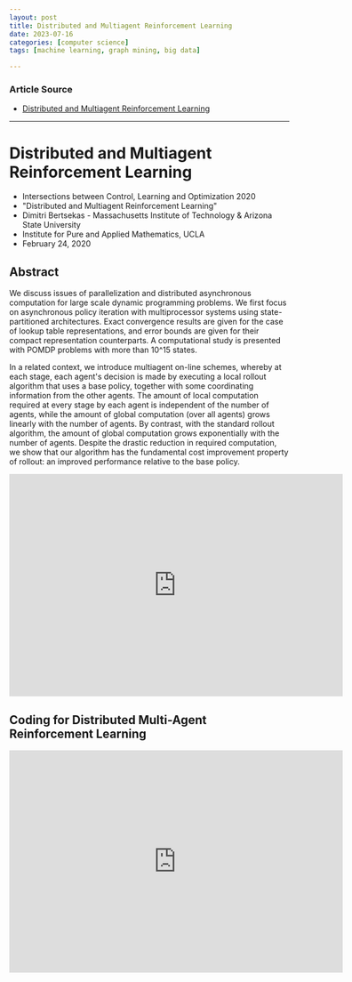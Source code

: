 ```yaml
---
layout: post
title: Distributed and Multiagent Reinforcement Learning  
date: 2023-07-16
categories: [computer science]
tags: [machine learning, graph mining, big data]

---
```


### Article Source

* [Distributed and Multiagent Reinforcement Learning](https://www.youtube.com/watch?v=nTPuL6iVuwU)


---

# Distributed and Multiagent Reinforcement Learning


* Intersections between Control, Learning and Optimization 2020
* "Distributed and Multiagent Reinforcement Learning"
* Dimitri Bertsekas - Massachusetts Institute of Technology & Arizona State University
* Institute for Pure and Applied Mathematics, UCLA
* February 24, 2020

## Abstract
We discuss issues of parallelization and distributed asynchronous computation for large scale dynamic programming problems. We first focus on asynchronous policy iteration with multiprocessor systems using state-partitioned architectures. Exact convergence results are given for the case of lookup table representations, and error bounds are given for their compact representation counterparts. A computational study is presented with POMDP problems with more than 10^15 states.

In a related context, we introduce multiagent on-line schemes, whereby at each stage, each agent's decision is made by executing a local rollout algorithm that uses a base policy, together with some coordinating information from the other agents. The amount of local computation required at every stage by each agent is independent of the number of agents, while the amount of global computation (over all agents) grows linearly with the number of agents. By contrast, with the standard rollout algorithm, the amount of global computation grows exponentially with the number of agents. Despite the drastic reduction in required computation, we show that our algorithm has the fundamental cost improvement property of rollout: an improved performance relative to the base policy.

<iframe width="600" height="400" src="https://www.youtube.com/embed/nTPuL6iVuwU" title="YouTube video player" frameborder="0" allow="accelerometer; autoplay; clipboard-write; encrypted-media; gyroscope; picture-in-picture; web-share" allowfullscreen></iframe>

## Coding for Distributed Multi-Agent Reinforcement Learning

<iframe width="600" height="400" src="https://www.youtube.com/embed/B8WMjzRHoh0" title="YouTube video player" frameborder="0" allow="accelerometer; autoplay; clipboard-write; encrypted-media; gyroscope; picture-in-picture; web-share" allowfullscreen></iframe>
